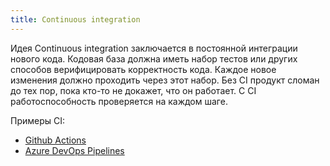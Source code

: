 ```yaml
---
title: Continuous integration
---
```


Идея Continuous integration заключается в постоянной интеграции нового кода. Кодовая база должна иметь набор тестов или других способов верифицировать корректность кода. Каждое новое изменения должно проходить через этот набор.
Без CI продукт сломан до тех пор, пока кто-то не докажет, что он работает. С CI работоспособность проверяется на каждом шаге.

Примеры CI:
- [Github Actions](../Services/Github/Github%20Actions.md)
- [Azure DevOps Pipelines](../Services/Azure%20DevOps/Azure%20DevOps%20Pipelines.md)